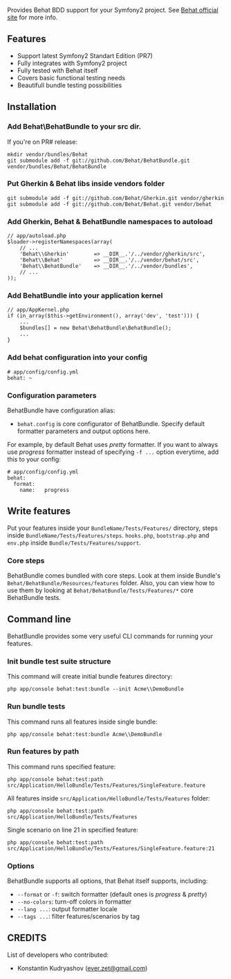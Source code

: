Provides Behat BDD support for your Symfony2 project.
See [Behat official site](http://behat.org) for more info.

## Features

- Support latest Symfony2 Standart Edition (PR7)
- Fully integrates with Symfony2 project
- Fully tested with Behat itself
- Covers basic functional testing needs
- Beautifull bundle testing possibilities

## Installation

### Add Behat\BehatBundle to your src dir.

If you're on PR# release:

    mkdir vendor/bundles/Behat
    git submodule add -f git://github.com/Behat/BehatBundle.git vendor/bundles/Behat/BehatBundle

### Put Gherkin & Behat libs inside vendors folder

    git submodule add -f git://github.com/Behat/Gherkin.git vendor/gherkin
    git submodule add -f git://github.com/Behat/Behat.git vendor/behat

### Add Gherkin, Behat & BehatBundle namespaces to autoload

    // app/autoload.php
    $loader->registerNamespaces(array(
        // ...
        'Behat\\Gherkin'        => __DIR__.'/../vendor/gherkin/src',
        'Behat\\Behat'          => __DIR__.'/../vendor/behat/src',
        'Behat\\BehatBundle'    => __DIR__.'/../vendor/bundles',
        // ...
    ));

### Add BehatBundle into your application kernel

    // app/AppKernel.php
    if (in_array($this->getEnvironment(), array('dev', 'test'))) {
        ...
        $bundles[] = new Behat\BehatBundle\BehatBundle();
        ...
    }

### Add behat configuration into your config

    # app/config/config.yml
    behat: ~

### Configuration parameters

BehatBundle have configuration alias:

- `behat.config` is core configurator of BehatBundle. Specify default formatter parameters and output options here.

For example, by default Behat uses *pretty* formatter. If you want to always use *progress* formatter instead of
specifying `-f ...` option everytime, add this to your config:

    # app/config/config.yml
    behat:
      format:
        name:   progress

## Write features

Put your features inside your `BundleName/Tests/Features/` directory, steps inside `BundleName/Tests/Features/steps`.
`hooks.php`, `bootstrap.php` and `env.php` inside `Bundle/Tests/Features/support`.

### Core steps

BehatBundle comes bundled with core steps. Look at them inside Bundle's `Behat/BehatBundle/Resources/features` folder. Also, you can view how to use them by looking at `Behat/BehatBundle/Tests/Features/*` core BehatBundle tests.

## Command line

BehatBundle provides some very useful CLI commands for running your features.

### Init bundle test suite structure

This command will create initial bundle features directory:

    php app/console behat:test:bundle --init Acme\\DemoBundle

### Run bundle tests

This command runs all features inside single bundle:

    php app/console behat:test:bundle Acme\\DemoBundle

### Run features by path

This command runs specified feature:

    php app/console behat:test:path src/Application/HelloBundle/Tests/Features/SingleFeature.feature

All features inside `src/Application/HelloBundle/Tests/Features` folder:

    php app/console behat:test:path src/Application/HelloBundle/Tests/Features

Single scenario on line 21 in specified feature:

    php app/console behat:test:path src/Application/HelloBundle/Tests/Features/SingleFeature.feature:21

### Options

BehatBundle supports all options, that Behat itself supports, including:

- `--format` or `-f`: switch formatter (default ones is *progress* & *pretty*)
- `--no-colors`: turn-off colors in formatter
- `--lang ...`: output formatter locale
- `--tags ...`: filter features/scenarios by tag

## CREDITS

List of developers who contributed:

- Konstantin Kudryashov (ever.zet@gmail.com)
